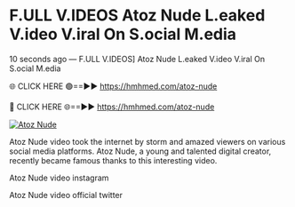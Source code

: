# F.ULL V.IDEOS Atoz Nude L.eaked V.ideo V.iral On S.ocial M.edia

10 seconds ago — F.ULL V.IDEOS] Atoz Nude L.eaked V.ideo V.iral On S.ocial M.edia

🌐 CLICK HERE 🟢==►► https://hmhmed.com/atoz-nude

🔴 CLICK HERE 🌐==►► https://hmhmed.com/atoz-nude

[![Atoz Nude](https://i.imgur.com/dJHk4Zq.gif)](https://hmhmed.com/atoz-nude)

Atoz Nude video took the internet by storm and amazed viewers on various social media platforms. Atoz Nude, a young and talented digital creator, recently became famous thanks to this interesting video.

Atoz Nude video instagram

Atoz Nude video official twitter